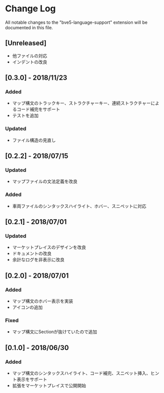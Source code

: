 # Change Log
All notable changes to the "bve5-language-support" extension will be documented in this file.

## [Unreleased]
- 他ファイルの対応
- インデントの改良

## [0.3.0] - 2018/11/23
### Added
- マップ構文のトラックキー、ストラクチャーキー、連続ストラクチャーによるコード補完をサポート
- テストを追加
### Updated
- ファイル構造の見直し

## [0.2.2] - 2018/07/15
### Updated
- マップファイルの文法定義を改良
### Added
- 車両ファイルのシンタックスハイライト、ホバー、スニペットに対応

## [0.2.1] - 2018/07/01
### Updated
- マーケットプレイスのデザインを改良
- ドキュメントの改良
- 余計なログを非表示に改良

## [0.2.0] - 2018/07/01
### Added
- マップ構文のホバー表示を実装
- アイコンの追加
### Fixed
- マップ構文にSectionが抜けていたので追加

## [0.1.0] - 2018/06/30
### Added
- マップ構文のシンタックスハイライト、コード補完、スニペット挿入、ヒント表示をサポート
- 拡張をマーケットプレイスで公開開始